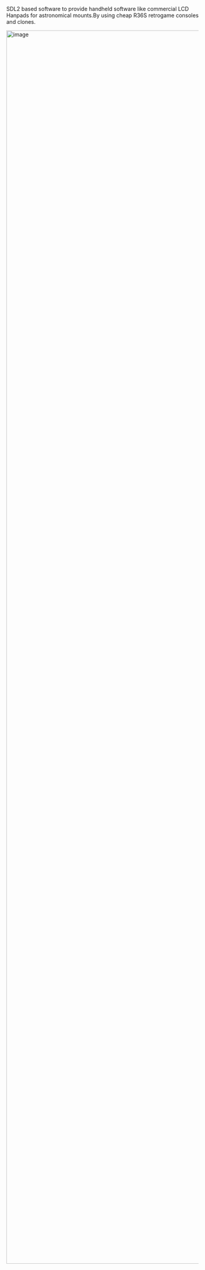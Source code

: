 SDL2 based software to provide handheld software like  commercial LCD Hanpads for astronomical mounts.By using cheap R36S retrogame consoles and clones.

<img width="1873" height="3221" alt="image" src="https://github.com/user-attachments/assets/8c55eebc-2d3b-4e13-9780-a3840b259306" />
